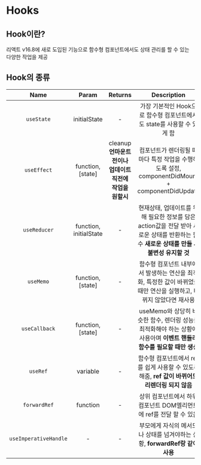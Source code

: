 # Hooks

## Hook이란?
 리액트 v16.8에 새로 도입된 기능으로 함수형 컴포넌트에서도 상태 관리를 할 수 있는 다양한 작업을 제공
 
## Hook의 종류

| Name | Param | Returns | Description |
|:---:|:---:|:---:|:---:|
| `useState` | initialState | - | 가장 기본적인 Hook으로 함수형 컴포넌트에서도 state를 사용할 수 있게 함 |
| `useEffect` | function, [state] | cleanup**언마운트전이나 업데이트 직전에 작업을 원할시** | 컴포넌트가 렌더링될 때마다 특정 작업을 수행하도록 설정, componentDidMount + componentDidUpdate |
| `useReducer` | function, initialState | - | 현재상태, 업데이트를 위해 필요한 정보를 담은 action값을 전달 받아 새로운 상태를 반환하는 함수 **새로운 상태를 만들 시 불변성 유지할 것** |
| `useMemo` | function, [state] | - | 함수형 컴포넌트 내부에서 발생하는 연산을 최적화, 특정한 값이 바뀌었을 때만 연산을 실행하고, 바뀌지 않았다면 재사용 |
| `useCallback` | function, [state] | - | useMemo와 상당히 비슷한 함수, 렌더링 성능을 최적화해야 하는 상황에 사용아며 **이벤트 핸들러 함수를 필요할 때만 생성** |
| `useRef` | variable | - | 함수형 컴포넌트에서 ref를 쉽게 사용할 수 있도록 해줌, **ref 값이 바뀌어도 리렌더링 되지 않음** |
| `forwardRef` | function | - | 상위 컴포넌트에서 하위컴포넌트 DOM엘리먼트에 ref를 전달 할 수 있음 |
| `useImperativeHandle` | - | - |  부모에게 자식의 메서드나 상태를 넘겨야하는 상황, **forwardRef랑 같이 사용** |
 
